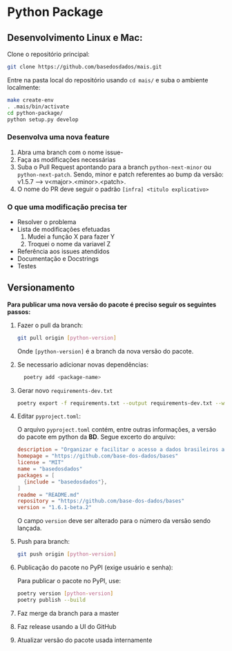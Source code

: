 # Python Package

## Desenvolvimento Linux e Mac:

Clone o repositório principal:

```sh
git clone https://github.com/basedosdados/mais.git
```
Entre na pasta local do repositório usando `cd mais/` e suba o ambiente localmente:

```sh
make create-env
. .mais/bin/activate
cd python-package/
python setup.py develop
```

### Desenvolva uma nova feature

1. Abra uma branch com o nome issue-<X>
2. Faça as modificações necessárias
3. Suba o Pull Request apontando para a branch `python-next-minor` ou `python-next-patch`.
    Sendo, minor e patch referentes ao bump da versão: v1.5.7 --> v\<major>.\<minor>.\<patch>.
4. O nome do PR deve seguir o padrão
    `[infra] <titulo explicativo>`


### O que uma modificação precisa ter


- Resolver o problema
- Lista de modificações efetuadas
    1. Mudei a função X para fazer Y
    2. Troquei o nome da variavel Z
- Referência aos issues atendidos
- Documentação e Docstrings
- Testes


## Versionamento

**Para publicar uma nova versão do pacote é preciso seguir os seguintes passos:**

1. Fazer o pull da branch:

    ```bash
    git pull origin [python-version]
    ```

    Onde `[python-version]` é a branch da nova versão do pacote.

2. Se necessario adicionar novas dependências:
    ```bash
      poetry add <package-name>
    ```

3. Gerar novo `requirements-dev.txt`

    ```bash
    poetry export -f requirements.txt --output requirements-dev.txt --without-hashes
    ```

4. Editar `pyproject.toml`:

    O arquivo `pyproject.toml` contém, entre outras informações, a versão do pacote em python da **BD**. Segue excerto do arquivo:

    ```toml
    description = "Organizar e facilitar o acesso a dados brasileiros através de tabelas públicas no BigQuery."
    homepage = "https://github.com/base-dos-dados/bases"
    license = "MIT"
    name = "basedosdados"
    packages = [
      {include = "basedosdados"},
    ]
    readme = "README.md"
    repository = "https://github.com/base-dos-dados/bases"
    version = "1.6.1-beta.2"
    ```

    O campo `version` deve ser alterado para o número da versão sendo lançada.

5. Push para branch:

    ```bash
    git push origin [python-version]
    ```

6. Publicação do pacote no PyPI (exige usuário e senha):

    Para publicar o pacote no PyPI, use:

    ```bash
    poetry version [python-version]
    poetry publish --build
    ```

7. Faz merge da branch para a master
8. Faz release usando a UI do GitHub
9. Atualizar versão do pacote usada internamente

